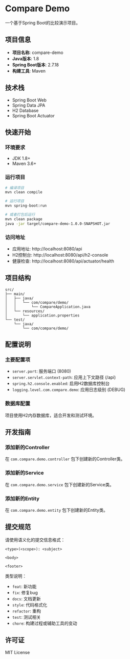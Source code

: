 # Compare Demo

一个基于Spring Boot的比较演示项目。

## 项目信息

- **项目名称**: compare-demo
- **Java版本**: 1.8
- **Spring Boot版本**: 2.7.18
- **构建工具**: Maven

## 技术栈

- Spring Boot Web
- Spring Data JPA
- H2 Database
- Spring Boot Actuator

## 快速开始

### 环境要求

- JDK 1.8+
- Maven 3.6+

### 运行项目

```bash
# 编译项目
mvn clean compile

# 运行项目
mvn spring-boot:run

# 或者打包后运行
mvn clean package
java -jar target/compare-demo-1.0.0-SNAPSHOT.jar
```

### 访问地址

- 应用地址: http://localhost:8080/api
- H2控制台: http://localhost:8080/api/h2-console
- 健康检查: http://localhost:8080/api/actuator/health

## 项目结构

```
src/
├── main/
│   ├── java/
│   │   └── com/compare/demo/
│   │       └── CompareApplication.java
│   └── resources/
│       └── application.properties
└── test/
    └── java/
        └── com/compare/demo/
```

## 配置说明

### 主要配置项

- `server.port`: 服务端口 (8080)
- `server.servlet.context-path`: 应用上下文路径 (/api)
- `spring.h2.console.enabled`: 启用H2数据库控制台
- `logging.level.com.compare.demo`: 应用日志级别 (DEBUG)

### 数据库配置

项目使用H2内存数据库，适合开发和测试环境。

## 开发指南

### 添加新的Controller

在 `com.compare.demo.controller` 包下创建新的Controller类。

### 添加新的Service

在 `com.compare.demo.service` 包下创建新的Service类。

### 添加新的Entity

在 `com.compare.demo.entity` 包下创建新的Entity类。

## 提交规范

请使用语义化的提交信息格式：

```
<type>(<scope>): <subject>

<body>

<footer>
```

类型说明：
- `feat`: 新功能
- `fix`: 修复bug
- `docs`: 文档更新
- `style`: 代码格式化
- `refactor`: 重构
- `test`: 测试相关
- `chore`: 构建过程或辅助工具的变动

## 许可证

MIT License